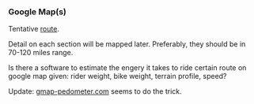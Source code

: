 ### Google Map(s)

Tentative [route][0].

Detail on each section will be mapped later.  Preferably, they
should be in 70-120 miles range.

Is there a software to estimate the engery it takes to ride
certain route on google map given: rider weight, bike weight,
terrain profile, speed?

Update: [gmap-pedometer.com][1] seems to do the trick.

[0]: http://goo.gl/maps/Ut7K3 "Tentative map"

[1]: http://www.gmap-pedometer.com/ "gmap-pedometer.com"
